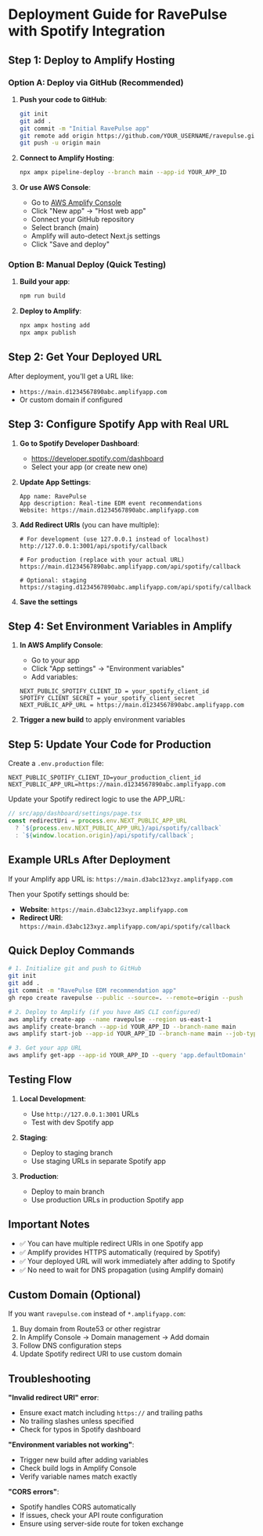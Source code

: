 # Deployment Guide for RavePulse with Spotify Integration

## Step 1: Deploy to Amplify Hosting

### Option A: Deploy via GitHub (Recommended)

1. **Push your code to GitHub**:
   ```bash
   git init
   git add .
   git commit -m "Initial RavePulse app"
   git remote add origin https://github.com/YOUR_USERNAME/ravepulse.git
   git push -u origin main
   ```

2. **Connect to Amplify Hosting**:
   ```bash
   npx ampx pipeline-deploy --branch main --app-id YOUR_APP_ID
   ```

3. **Or use AWS Console**:
   - Go to [AWS Amplify Console](https://console.aws.amazon.com/amplify/)
   - Click "New app" → "Host web app"
   - Connect your GitHub repository
   - Select branch (main)
   - Amplify will auto-detect Next.js settings
   - Click "Save and deploy"

### Option B: Manual Deploy (Quick Testing)

1. **Build your app**:
   ```bash
   npm run build
   ```

2. **Deploy to Amplify**:
   ```bash
   npx ampx hosting add
   npx ampx publish
   ```

## Step 2: Get Your Deployed URL

After deployment, you'll get a URL like:
- `https://main.d1234567890abc.amplifyapp.com`
- Or custom domain if configured

## Step 3: Configure Spotify App with Real URL

1. **Go to Spotify Developer Dashboard**:
   - https://developer.spotify.com/dashboard
   - Select your app (or create new one)

2. **Update App Settings**:
   ```
   App name: RavePulse
   App description: Real-time EDM event recommendations
   Website: https://main.d1234567890abc.amplifyapp.com
   ```

3. **Add Redirect URIs** (you can have multiple):
   ```
   # For development (use 127.0.0.1 instead of localhost)
   http://127.0.0.1:3001/api/spotify/callback
   
   # For production (replace with your actual URL)
   https://main.d1234567890abc.amplifyapp.com/api/spotify/callback
   
   # Optional: staging
   https://staging.d1234567890abc.amplifyapp.com/api/spotify/callback
   ```

4. **Save the settings**

## Step 4: Set Environment Variables in Amplify

1. **In AWS Amplify Console**:
   - Go to your app
   - Click "App settings" → "Environment variables"
   - Add variables:

   ```
   NEXT_PUBLIC_SPOTIFY_CLIENT_ID = your_spotify_client_id
   SPOTIFY_CLIENT_SECRET = your_spotify_client_secret
   NEXT_PUBLIC_APP_URL = https://main.d1234567890abc.amplifyapp.com
   ```

2. **Trigger a new build** to apply environment variables

## Step 5: Update Your Code for Production

Create a `.env.production` file:
```env
NEXT_PUBLIC_SPOTIFY_CLIENT_ID=your_production_client_id
NEXT_PUBLIC_APP_URL=https://main.d1234567890abc.amplifyapp.com
```

Update your Spotify redirect logic to use the APP_URL:
```typescript
// src/app/dashboard/settings/page.tsx
const redirectUri = process.env.NEXT_PUBLIC_APP_URL 
  ? `${process.env.NEXT_PUBLIC_APP_URL}/api/spotify/callback`
  : `${window.location.origin}/api/spotify/callback`;
```

## Example URLs After Deployment

If your Amplify app URL is: `https://main.d3abc123xyz.amplifyapp.com`

Then your Spotify settings should be:
- **Website**: `https://main.d3abc123xyz.amplifyapp.com`
- **Redirect URI**: `https://main.d3abc123xyz.amplifyapp.com/api/spotify/callback`

## Quick Deploy Commands

```bash
# 1. Initialize git and push to GitHub
git init
git add .
git commit -m "RavePulse EDM recommendation app"
gh repo create ravepulse --public --source=. --remote=origin --push

# 2. Deploy to Amplify (if you have AWS CLI configured)
aws amplify create-app --name ravepulse --region us-east-1
aws amplify create-branch --app-id YOUR_APP_ID --branch-name main
aws amplify start-job --app-id YOUR_APP_ID --branch-name main --job-type RELEASE

# 3. Get your app URL
aws amplify get-app --app-id YOUR_APP_ID --query 'app.defaultDomain'
```

## Testing Flow

1. **Local Development**:
   - Use `http://127.0.0.1:3001` URLs
   - Test with dev Spotify app

2. **Staging**:
   - Deploy to staging branch
   - Use staging URLs in separate Spotify app

3. **Production**:
   - Deploy to main branch
   - Use production URLs in production Spotify app

## Important Notes

- ✅ You can have multiple redirect URIs in one Spotify app
- ✅ Amplify provides HTTPS automatically (required by Spotify)
- ✅ Your deployed URL will work immediately after adding to Spotify
- ✅ No need to wait for DNS propagation (using Amplify domain)

## Custom Domain (Optional)

If you want `ravepulse.com` instead of `*.amplifyapp.com`:

1. Buy domain from Route53 or other registrar
2. In Amplify Console → Domain management → Add domain
3. Follow DNS configuration steps
4. Update Spotify redirect URI to use custom domain

## Troubleshooting

**"Invalid redirect URI" error**:
- Ensure exact match including `https://` and trailing paths
- No trailing slashes unless specified
- Check for typos in Spotify dashboard

**"Environment variables not working"**:
- Trigger new build after adding variables
- Check build logs in Amplify Console
- Verify variable names match exactly

**"CORS errors"**:
- Spotify handles CORS automatically
- If issues, check your API route configuration
- Ensure using server-side route for token exchange